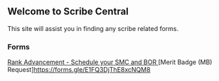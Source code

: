 ## Welcome to Scribe Central

This site will assist you in finding any scribe related forms.

### Forms 

[Rank Advancement - Schedule your SMC and BOR ](https://forms.gle/G9LEy4tTrbgESt6E9)
[Merit Badge (MB) Request]https://forms.gle/E1FQ3DjThE8xcNQM8
